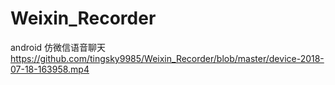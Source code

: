 # Weixin_Recorder
android 仿微信语音聊天
https://github.com/tingsky9985/Weixin_Recorder/blob/master/device-2018-07-18-163958.mp4
